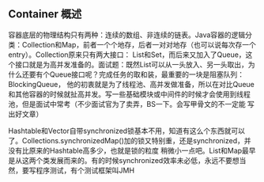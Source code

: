 ## Container 概述

容器底层的物理结构只有两种：连续的数组、非连续的链表。Java容器的逻辑分类：Collection和Map，前者一个个地存，后者一对对地存（也可以说每次存一个entry）。Collection原来只有两大接口：
List和Set，而后来又加入了Queue，这个接口就是为高并发准备的。面试题：既然List可以从一头放入、另一头取出，为什么还要有个Queue接口呢？完成任务的取和装，最重要的一块是阻塞队列：BlockingQueue，
他的初衷就是为了线程池、高并发做准备，所以在对比Queue和其他容器的时候就扯高并发。写一些基础模块或中间件的时候才会使用到线程池，但是面试中常考（不少面试官为了卖弄，BS一下。会写甲骨文的不一定能
写出好文章）  

Hashtable和Vector自带synchronized锁基本不用，知道有这么个东西就可以了。Collections.synchronizedMap()加的锁又特别重，还是synchronized，并没有比原来的Hashtable高多少，也就是锁的粒度
稍微小一点吧。List和Map最早是从这两个类发展而来的。有的时候synchronized效率未必低，永远不要想当然，要写程序测试，有个测试框架叫JMH
